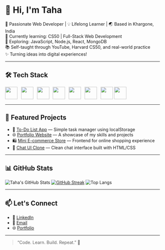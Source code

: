 # 👋 Hi, I'm Taha

🎯 Passionate Web Developer | 💡 Lifelong Learner | 🌏 Based in Khargone, India  
🌱 Currently learning: CS50 | Full-Stack Web Development  
🔭 Exploring: JavaScript, Node.js, React, MongoDB  
📚 Self-taught through YouTube, Harvard CS50, and real-world practice  
✨ Turning ideas into digital experiences!

---------------------------------------------------------------------------------------------------

## 🛠️ Tech Stack

<p align="left">
  <img src="https://cdn.jsdelivr.net/gh/devicons/devicon/icons/html5/html5-original.svg" height="40" width="40" /> &nbsp;
  <img src="https://cdn.jsdelivr.net/gh/devicons/devicon/icons/css3/css3-original.svg" height="40" width="40" /> &nbsp;
  <img src="https://cdn.jsdelivr.net/gh/devicons/devicon/icons/javascript/javascript-original.svg" height="40" width="40" /> &nbsp;
  <img src="https://cdn.jsdelivr.net/gh/devicons/devicon/icons/react/react-original.svg" height="40" width="40" /> &nbsp;
  <img src="https://cdn.jsdelivr.net/gh/devicons/devicon/icons/nextjs/nextjs-original.svg" height="40" width="40" /> &nbsp;
  <img src="https://cdn.jsdelivr.net/gh/devicons/devicon/icons/nodejs/nodejs-original.svg" height="40" width="40" /> &nbsp;
  <img src="https://cdn.jsdelivr.net/gh/devicons/devicon/icons/mongodb/mongodb-original.svg" height="40" width="40" />
  <img src="https://upload.wikimedia.org/wikipedia/commons/6/64/Expressjs.png" height="40" />
</p>

------------------------------------------------------------------------------------------------------

## 🔨 Featured Projects

- 🧾 [To-Do List App](#) — Simple task manager using localStorage  
- 🌐 [Portfolio Website](#) — A showcase of my skills and projects  
- 🛍️ [Mini E-commerce Store](#) — Frontend for online shopping experience  
- 💬 [Chat UI Clone](#) — Clean chat interface built with HTML/CSS

-----------------------------------------------------------------------------------------------------

## 📊 GitHub Stats

![Taha's GitHub Stats](https://github-readme-stats.vercel.app/api?username=tahacutlery&show_icons=true&theme=radical)
[![GitHub Streak](https://streak-stats.demolab.com?user=tahacutlery&theme=radical)](https://git.io/streak-stats)
![Top Langs](https://github-readme-stats.vercel.app/api/top-langs/?username=tahacutlery&layout=compact&theme=radical)


-----------------------------------------------------------------------------------------------------

## 📫 Let's Connect

- 🔗 [LinkedIn](https://linkedin.com/in/your-link)
- 📧 [Email](Tahacutlery@gmail.com)
- 🌐 [Portfolio](https://yourportfolio.com)

-----------------------------------------------------------------------------------------------------

> “Code. Learn. Build. Repeat.” 🚀  
